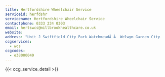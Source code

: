 ```yaml
---
title: Hertfordshire Wheelchair Service
serviceid: herfdshr
servicename: Hertfordshire Wheelchair Service
contactphone: 0333 234 0303
email: hertswcs@millbrookhealthcare.co.uk
website: 
address: "Unit J Swiftfield City Park WatchmeadÂ Â  Welwyn Garden City Hertfordshire AL7 1LT"
ccgservices:
  - wcs
ccgcodes:
  - e38000049
---
```


{{< ccg_service_detail >}}
